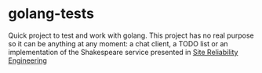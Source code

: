# golang-tests

Quick project to test and work with golang.
This project has no real purpose so it can be anything at any moment: a chat client, a TODO list or an implementation of the Shakespeare service presented in [Site Reliability Engineering](http://shop.oreilly.com/product/0636920041528.do)

